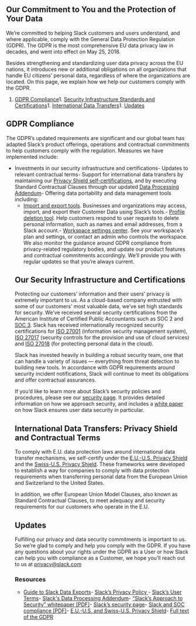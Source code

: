
## Our Commitment to You and the Protection of Your Data

We’re committed to helping Slack customers and users understand, and where applicable, comply with the General Data Protection Regulation (GDPR). The GDPR is the most comprehensive EU data privacy law in decades, and went into effect on May 25, 2018.

Besides strengthening and standardizing user data privacy across the EU nations, it  introduces new or additional obligations on all organizations that handle EU citizens’ personal data, regardless of where the organizations are located. On this page, we explain how we help our customers comply with the GDPR.
1. [GDPR Compliance](#preparing)1. [Security Infrastructure Standards and Certifications](#security)1. [International Data Transfers](#data-transfers)1. [Updates](#stay-updated)
## GDPR Compliance

The GDPR’s updated requirements are significant and our global team has adapted  Slack’s product offerings, operations and contractual commitments to help customers  comply with the regulation. Measures we have implemented include:
- Investments  in our security infrastructure and certifications- Updates to relevant contractual terms- Support for international data transfers by maintaining our [Privacy Shield self-certifications](https://www.privacyshield.gov/participant?id=a2zt0000000GnMBAA0&amp;status=Active), and by executing Standard Contractual Clauses through our updated [Data Processing Addendum](https://slack.com/terms-of-service/data-processing)- Offering data portability and data management tools including:<ul><li>[Import and export tools](https://slack.com/help/articles/204897248-guide-to-slack-data-exports?sid=zd-up-t024be7ld-w1w9l1jl9). Businesses and organizations may access, import, and export their Customer Data using Slack’s tools.- [Profile deletion tool](https://slack.com/help/articles/360000360443?sid=zd-up-t024be7ld-w1w9l1jl9). Help customers respond to user requests to delete personal information, such as names and email addresses, from a Slack account.- [Workspace settings center](https://slack.com/help/articles/360000355143?sid=zd-up-t024be7ld-w1w9l1jl9). See your workspace’s plan and settings, or contact an admin who controls the workspace.
We also monitor the guidance around GDPR compliance from privacy-related regulatory bodies, and update our product features and contractual commitments  accordingly. We’ll provide you with regular updates so that you’re always current.

## Our Security Infrastructure and Certifications

Protecting our customers’ information and their users’ privacy is extremely important to us. As a cloud-based company entrusted with some of our customers’ most valuable data, we’ve set high standards for security. We’ve received several security certifications from the American Institute of Certified Public Accountants such as SOC 2 and [SOC 3](https://a.slack-edge.com/ad435/marketing/downloads/security/Slack_SOC_3_112019.pdf). Slack has received internationally recognized security certifications for [ISO 27001](https://a.slack-edge.com/ad435/marketing/downloads/security/Slack_ISO_27001_Certificate_112019.pdf) (information security management system), [ISO 27017](https://a.slack-edge.com/ad435/marketing/downloads/security/Slack_ISO_27017_112019.pdf) (security controls for the provision and use of cloud services) and [ISO 27018](https://a.slack-edge.com/ad435/marketing/downloads/security/Slack_ISO_27018_112019.pdf) (for protecting personal data in the cloud). 

Slack has invested heavily in building a robust security team, one that can handle a variety of issues — everything from threat detection to building new tools. In accordance with GDPR requirements around security incident notifications, Slack will continue to meet its obligations and offer contractual assurances.

If you’d like to learn more about Slack’s security policies and procedures, please see our [security page](https://slack.com/security). It provides detailed information on how we approach security, and includes a [white paper](https://a.slack-edge.com/a699cd/marketing/downloads/security/Security_White_Paper_2020.pdf) on how Slack ensures user data security in particular.

## International Data Transfers: Privacy Shield and Contractual Terms

To comply with E.U. data protection laws around international data transfer mechanisms, we self-certify under the [E.U.-U.S. Privacy Shield](https://www.privacyshield.gov/participant?id=a2zt0000000GnMBAA0&amp;status=Active) and the [Swiss-U.S. Privacy Shield](https://www.privacyshield.gov/participant?id=a2zt0000000GnMBAA0&amp;status=Active). These frameworks were developed to establish a way for companies to comply with data protection requirements when transferring personal data from the European Union and Switzerland to the United States.

In addition, we offer European Union Model Clauses, also known as Standard Contractual Clauses, to meet adequacy and security requirements for our customers who operate in the E.U.

## Updates

Fulfilling our privacy and data security commitments is important to us. So we’re glad to comply and help you comply with  the GDPR. If you have any questions about your rights under the GDPR as a User or how Slack can help you with compliance as a Customer, we hope you’ll reach out to us at [privacy@slack.com](mailto:privacy@slack.com)

### Resources
- [Guide to Slack Data Exports](https://slack.com/help/articles/204897248-Guide-to-Slack-data-exports)- [Slack’s Privacy Policy ](https://slack.com/privacy-policy)- [Slack’s User Terms](https://slack.com/terms-of-service/user)- [Slack's Data Processing Addendum](https://slack.com/terms-of-service/data-processing)- [“Slack’s Approach to Security” whitepaper [PDF]](https://a.slack-edge.com/a699cd/marketing/downloads/security/Security_White_Paper_2020.pdf)- [Slack’s security page](https://slack.com/security)- [Slack and SOC compliance [PDF]](https://a.slack-edge.com/ad435/marketing/downloads/security/Slack_SOC_3_112019.pdf)- [E.U.-U.S. and Swiss-U.S. Privacy Shield](https://www.privacyshield.gov/participant?id=a2zt0000000GnMBAA0&amp;status=Active)- [Full text of the GDPR](https://gdpr-info.eu/)